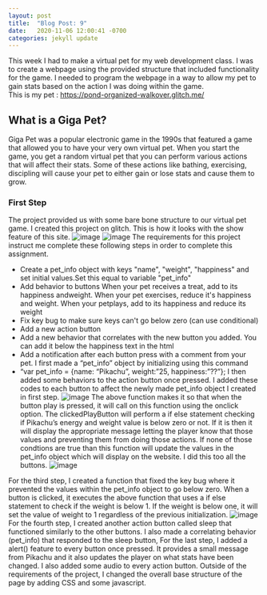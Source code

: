 ```yaml
---
layout: post
title:  "Blog Post: 9"
date:   2020-11-06 12:00:41 -0700
categories: jekyll update
---
```


This week I had to make a virtual pet for my web development class.  I was to create a webpage using the provided structure that included functionality for the game. I needed to program the webpage in a way to allow my pet to gain stats based on the action I was doing within the game.  
This is my pet : https://pond-organized-walkover.glitch.me/
## What is a Giga Pet?
Giga Pet was a popular electronic game in the 1990s that featured a game that allowed you to have your very own virtual pet. When you start the game, you get a random virtual pet that you can perform various actions that will affect their stats. Some of these actions like bathing, exercising, discipling will cause your pet to either gain or lose stats and cause them to grow.
### First Step

The project provided us with some bare bone structure to our virtual pet game. I created this project on glitch. This is how it looks with the show feature of this site.
![image](/assets/images/1st.starter.jpg)
![image](/assets/images/2nd.html.jpg)
The requirements for this project instruct me complete these following steps in order to complete this assignment. 
-	Create a pet_info object with keys "name", "weight", "happiness" and set initial values.Set this equal to variable "pet_info"
-	Add behavior to buttons When your pet receives a treat, add to its happiness andweight. When your pet exercises, reduce it's happiness and weight. When your petplays, add to its happiness and reduce its weight
-	Fix key bug to make sure keys can't go below zero (can use conditional)
-	Add a new action button
-	Add a new behavior that correlates with the new button you added. You can add it below the happiness text in the html
-	Add a notification after each button press with a comment from your pet. 
I first made a “pet_info” object by initializing using this command 
-	“var pet_info = {name: “Pikachu”, weight:”25, happiness:”??”};
I then added some behaviors to the action button once pressed. I added these codes to each button to affect the newly made pet_info object I created in first step.
![image](/assets/images/button.jpg)
The above function makes it so that when the button play is pressed, it will call on this function using the onclick option. The clickedPlayButton will perform a if else statement checking if Pikachu’s energy and weight value is below zero or not. If it is then it will display the appropriate message letting the player know that those values and preventing them from doing those actions. If none of those condtions are true than this function will update the values in the pet_info object which will display on the website. I did this too all the buttons. 
![image](/assets/images/checkpetweight.jpg)

For the third step, I created a function that fixed the key bug where it prevented the values within the pet_info object to go below zero. When a button is clicked, it executes the above function that uses a if else statement to check if the weight is below 1. If the weight is below one, it will set the value of weight to 1 regardless of the previous initialization.
![image](/assets/images/sleep.jpg)
For the fourth step, I created another action button called sleep that functioned similarly to the other buttons. I also made a correlating behavior (pet_info) that responded to the sleep button,
For the last step, I added a alert() feature to every button once pressed. It provides a small message from Pikachu and it also updates the player on what stats have been changed. I also added some audio to every action button.
Outside of the requirements of the project, I changed the overall base structure of the page by adding CSS and some javascript.
